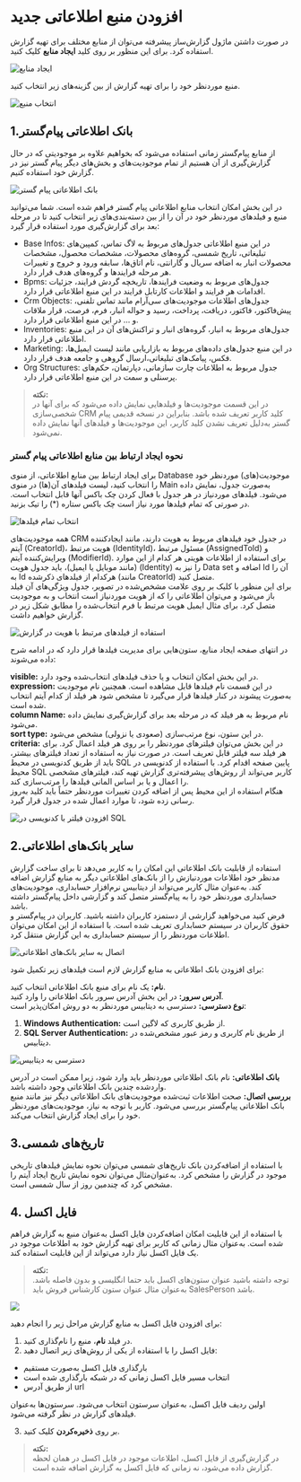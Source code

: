 # افزودن منبع اطلاعاتی جدید
در صورت داشتن ماژول گزارش‌ساز پیشرفته می‌توان از منابع مختلف برای تهیه گزارش استفاده کرد. برای این منظور بر روی کلید **ایجاد منابع** کلیک کنید.       

![ایجاد منابع](./Images/create-source.png)

 منبع موردنظر خود را برای تهیه گزارش از بین گزینه‌های زیر انتخاب کنید.

![انتخاب منبع](./Images/select-source.png)

## 1.بانک اطلاعاتی پیام‌گستر
از منابع پیام‌گستر زمانی استفاده می‌شود که بخواهیم علاوه بر موجودیتی که در حال گزارش‌گیری از آن هستیم از  تمام موجودیت‌های و بخش‌های دیگر پیام گستر نیز در گزارش خود استفاده کنیم.

![بانک اطلاعاتی پیام گستر](./Images/payam-gostar-query-building.png)

در این بخش امکان انتخاب منابع اطلاعاتی پیام گستر فراهم شده است. شما می‌توانید منبع و فیلدهای موردنظر خود در آن را از بین دسته‌بندی‌های زیر انتخاب کنید تا در مرحله بعد برای گزارش‌گیری مورد استفاده قرار گیرد:

- Base Infos:  در این منبع اطلاعاتی جدول‌های مربوط به لاگ تماس، کمپین‌های تبلیغاتی، تاریخ شمسی، گروه‌های محصولات، مشخصات محصول، مشخصات محصولات انبار به اضافه سریال و گارانتی، نام اتاق‌ها، سابقه ورود و خروج و تغییرات هر مرحله فرایندها و گروه‌های هدف قرار دارد.
- Bpms: جدول‌های مربوط به وضعیت فرایندها، تاریخچه گردش فرایند، جزئیات اقدامات هر فرایند و اطلاعات کارتابل فرایند در این منبع اطلاعاتی قرار دارد.
- Crm Objects: جدول‌های اطلاعات موجودیت‌های سی‌آرام مانند تماس تلفنی، پیش‌فاکتور، فاکتور، دریافت، پرداخت، رسید و حواله انبار، فرم، فرصت، قرار ملاقات و ... در این منبع اطلاعاتی قرار دارد.
- Inventories: جدول‌های مربوط به انبار، گروه‌های انبار و تراکنش‌های آن در این منبع اطلاعاتی قرار دارد.
- Marketing: در این منبع جدول‌های داده‌های مربوط به بازاریابی مانند لیست ایمیل‌ها، فکس، پیامک‌های تبلیغاتی،ارسال گروهی و جامعه هدف قرار دارد.
- Org Structures: جدول مربوط به اطلاعات چارت سازمانی، دپارتمان، حکم‌های پرسنلی و سمت در این منبع اطلاعاتی قرار دارد.

>  **نکته:** <br>در این قسمت موجودیت‌ها و فیلد‌هایی نمایش داده می‌شود که برای آنها در شخصی‌سازی CRM کلید کاربر تعریف شده باشد. بنابراین در نسخه قدیمی پیام گستر به‌دلیل تعریف نشدن کلید کاربر، این موجودیت‌ها و فیلدهای آنها نمایش داده نمی‌شود.

### نحوه ایجاد ارتباط بین منابع اطلاعاتی پیام گستر

برای ایجاد ارتباط بین منابع اطلاعاتی، از منوی Database موجودیت(های) موردنظر خود را انتخاب کنید، لیست فیلد‌های آن(ها) در منوی Main به‌صورت جدول، نمایش داده می‌شود. فیلدهای موردنیاز در هر جدول با فعال کردن چک باکس آنها قابل انتخاب است. در صورتی که تمام فیلدها مورد نیاز است چک باکس ستاره (*) را تیک بزنید.

![انتخاب تمام فیلدها](./Images/select-all-fields.png)

همه موجودیت‌های CRM در جدول خود فیلدهای مربوط به هویت دارند، مانند ایجادکننده آیتم (CreatorId)، هویت مرتبط (IdentityId)، مسئول مرتبط (AssignedToId) و ویرایش‌کننده آیتم (ModifierId). برای استفاده از اطلاعات هویتی هر کدام از این موارد (مانند موبایل یا ایمیل)، باید جدول هویت (Identity) را نیز به Data set اضافه و Id آن را به Id هرکدام از فیلدهای ذکرشده (مانند CreatorId) متصل کنید.<br>
برای این منظور با کلیک بر روی علامت مشخص‌شده در تصویر، جدول ویژگی‌های آن فیلد باز می‌شود و می‌توان اطلاعاتی را که از هویت موردنیاز است انتخاب و به موجودیت متصل کرد. برای مثال ایمیل هویت مرتبط با فرم انتخاب‌شده را مطابق شکل زیر در گزارش خواهیم داشت.

![استفاده از فیلدهای مرتبط با هویت در گزارش](./Images/join-tables.png)
  
   در انتهای صفحه ایجاد منابع، ستون‌هایی برای مدیریت فیلدها قرار دارد که در ادامه شرح داده می‌شوند:

**visible:** در این بخش امکان انتخاب و یا حذف فیلد‌های انتخاب‌شده وجود دارد.<br>
**expression:** در این قسمت نام فیلدها قابل مشاهده است. همچنین نام موجودیت به‌صورت پیشوند در کنار فیلدها قرار می‌گیرد تا مشخص شود هر فیلد از کدام آیتم انتخاب شده است.<br>
**column Name:** نام مربوط به هر فیلد که در مرحله بعد برای گزارش‌گیری نمایش داده می‌شود.<br>
**sort type:** در این ستون، نوع مرتب‌سازی (صعودی یا نزولی) مشخص می‌شود.<br>
**criteria:**  در این بخش می‌توان فیلترهای موردنظر را بر روی هر فیلد اعمال کرد. برای هر فیلد سه فیلتر قابل تعریف است. در صورت نیاز به استفاده از تعداد فیلترهای بیشتر، باید از طریق کدنویسی در محیط SQL پایین صفحه اقدام کرد. با استفاده از کدنویسی در محیط SQL کاربر می‌تواند از روش‌های پیشرفته‌تری گزارش تهیه کند، فیلتر‌های مشخصی را اعمال و یا بر اساس المانی فیلد‌ها را مرتب‌سازی کند.<br>
هنگام استفاده از این محیط پس از اضافه کردن تغییرات موردنظر حتماً باید کلید به‌روز رسانی زده شود، تا موارد اعمال شده در جدول قرار گیرد.

![افزودن فیلتر با کدنویسی در SQL](./Images/sql-code-for-more-filter.png)

## 2.سایر بانک‌های اطلاعاتی
استفاده از قابلیت بانک اطلاعاتی این امکان را به کاربر می‌دهد تا برای ساخت گزارش مدنظر خود اطلاعات موردنیازش را از بانک‌های اطلاعاتی دیگر به منابع گزارش اضافه کند. به‌عنوان مثال کاربر می‌تواند از دیتابیس نرم‌افزار حسابداری، موجودیت‌های حسابداری موردنظر خود را به پیام‌گستر متصل کند و گزارشی داخل پیام‌گستر داشته باشد.<br>
فرض کنید می‌خواهید گزارشی از دستمزد کاربران داشته باشید. کاربران در پیام‌گستر و حقوق کاربران در سیستم حسابداری تعریف شده است. با استفاده از این امکان می‌توان اطلاعات موردنظر را از سیستم حسابداری به این گزارش منتقل کرد.

![اتصال به سایر بانک‌های اطلاعاتی](./Images/use-other-database.png)

برای افزودن بانک اطلاعاتی به منابع گزارش لازم است فیلدهای زیر تکمیل شود:

**نام:**  یک نام برای منبع بانک اطلاعاتی انتخاب کنید.<br>
**آدرس سرور:** در این بخش آدرس سرور بانک اطلاعاتی را وارد کنید.<br>
**نوع دسترسی:**  دسترسی به دیتابیس موردنظر به دو روش امکان‌پذیر است:

1. **Windows Authentication:**      از طریق کاربری که لاگین است.
2. **SQL Server Authentication:** از طریق نام کاربری و رمز عبور مشخص‌شده در دیتابیس.

![دسترسی به دیتابیس](./Images/authentication-type.png)

**بانک اطلاعاتی:** نام بانک اطلاعاتی موردنظر باید وارد شود، زیرا ممکن است در آدرس واردشده چندین بانک اطلاعاتی وجود داشته باشد.<br>
**بررسی اتصال:** صحت اطلاعات ثبت‌شده موجودیت‌های بانک اطلاعاتی دیگر نیز مانند منبع بانک اطلاعاتی پیام‌گستر بررسی می‌شود. کاربر با توجه به نیاز، موجودیت‌های موردنظر خود را برای ایجاد گزارش انتخاب می‌کند.<br>

##  3.تاریخ‌های شمسی
با استفاده از اضافه‌کردن بانک تاریخ‌های شمسی می‌توان نحوه نمایش فیلد‌های تاریخی موجود در گزارش را مشخص کرد.
به‌عنوان‌مثال می‌توان نحوه نمایش تاریخ ایجاد آیتم را مشخص کرد که چندمین روز از سال شمسی است.

## 4. فایل اکسل
با استفاده از این قابلیت امکان اضافه‌کردن فایل اکسل به‌عنوان منبع به گزارش فراهم شده است. به‌عنوان مثال زمانی که کاربر برای تهیه گزارش خود به اطلاعات موجود در یک فایل اکسل نیاز دارد می‌تواند از این قابلیت استفاده کند.

> **نکته:** <br>توجه داشته باشید عنوان ستون‌های اکسل باید حتما انگلیسی و بدون فاصله باشد.
 به‌عنوان مثال عنوان ستون کارشناس فروش باید SalesPerson باشد.

![](./Images/add-excel-source.jpg)

برای افزودن فایل اکسل به منابع گزارش مراحل زیر را انجام دهید:
1. در فیلد **نام**، منبع را نام‌گذاری کنید.
2. فایل اکسل را با استفاده از یکی از روش‌های زیر اتصال دهید:
- بارگذاری فایل اکسل به‌صورت مستقیم<br>
- انتخاب مسیر فایل اکسل زمانی که در شبکه بارگذاری شده است<br>
- از طریق آدرس url

اولین ردیف فایل اکسل، به‌عنوان سرستون انتخاب می‌شود. سرستون‌ها به‌عنوان فیلدهای گزارش در نظر گرفته می‌شود.

3. بر روی **ذخیره‌کردن** کلیک کنید.

> **نکته:** <br> در گزارش‌گیری از فایل اکسل، اطلاعات موجود در فایل اکسل در همان لحظه گزارش داده می‌شود، نه زمانی که فایل اکسل به گزارش اضافه شده است.

